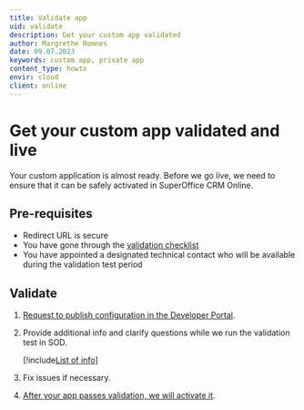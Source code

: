 ```yaml
---
title: Validate app
uid: validate
description: Get your custom app validated
author: Margrethe Romnes
date: 09.07.2023
keywords: custom app, private app
content_type: howto
envir: cloud
client: online
---
```


# Get your custom app validated and live

Your custom application is almost ready. Before we go live, we need to ensure that it can be safely activated in SuperOffice CRM Online.

## Pre-requisites

* Redirect URL is secure
* You have gone through the [validation checklist][1]
* You have appointed a designated technical contact who will be available during the validation test period

## Validate

1. [Request to publish configuration in the Developer Portal][3].
2. Provide additional info and clarify questions while we run the validation test in SOD.

    [!include[List of info](../includes/list-of-test-period-info.md)]

3. Fix issues if necessary.
4. [After your app passes validation, we will activate it][2].

<!-- Referenced links -->
[1]: checklist.md
[2]: activate.md
[3]: ../create-app/request-to-publish.md
